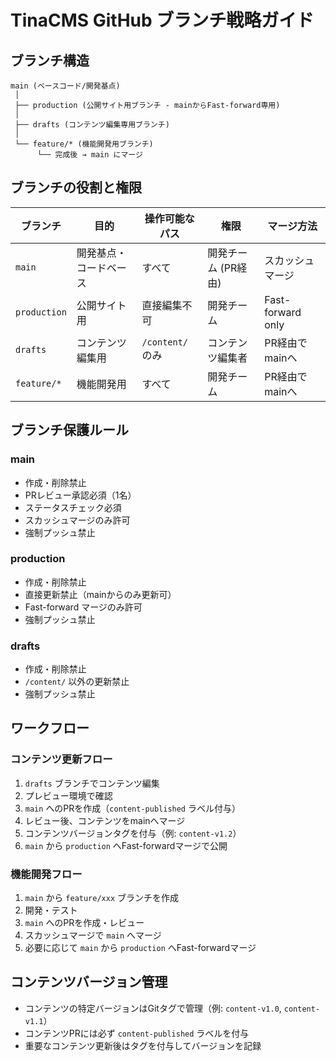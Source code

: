 # TinaCMS GitHub ブランチ戦略ガイド

## ブランチ構造
```
main (ベースコード/開発基点)
 │
 ├── production (公開サイト用ブランチ - mainからFast-forward専用)
 │
 ├── drafts (コンテンツ編集専用ブランチ)
 │
 └── feature/* (機能開発用ブランチ)
      └── 完成後 → main にマージ
```

## ブランチの役割と権限
| ブランチ | 目的 | 操作可能なパス | 権限 | マージ方法 |
|---------|------|--------------|------|----------|
| `main` | 開発基点・コードベース | すべて | 開発チーム (PR経由) | スカッシュマージ |
| `production` | 公開サイト用 | 直接編集不可 | 開発チーム | Fast-forward only |
| `drafts` | コンテンツ編集用 | `/content/` のみ | コンテンツ編集者 | PR経由でmainへ |
| `feature/*` | 機能開発用 | すべて | 開発チーム | PR経由でmainへ |

## ブランチ保護ルール
### main
- 作成・削除禁止
- PRレビュー承認必須（1名）
- ステータスチェック必須
- スカッシュマージのみ許可
- 強制プッシュ禁止

### production
- 作成・削除禁止
- 直接更新禁止（mainからのみ更新可）
- Fast-forward マージのみ許可
- 強制プッシュ禁止

### drafts
- 作成・削除禁止
- `/content/` 以外の更新禁止
- 強制プッシュ禁止

## ワークフロー
### コンテンツ更新フロー
1. `drafts` ブランチでコンテンツ編集
2. プレビュー環境で確認
3. `main` へのPRを作成（`content-published` ラベル付与）
4. レビュー後、コンテンツをmainへマージ
5. コンテンツバージョンタグを付与（例: `content-v1.2`）
6. `main` から `production` へFast-forwardマージで公開

### 機能開発フロー
1. `main` から `feature/xxx` ブランチを作成
2. 開発・テスト
3. `main` へのPRを作成・レビュー
4. スカッシュマージで `main` へマージ
5. 必要に応じて `main` から `production` へFast-forwardマージ

## コンテンツバージョン管理
- コンテンツの特定バージョンはGitタグで管理（例: `content-v1.0`, `content-v1.1`）
- コンテンツPRには必ず `content-published` ラベルを付与
- 重要なコンテンツ更新後はタグを付与してバージョンを記録
